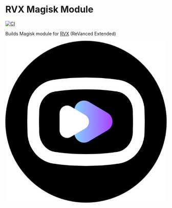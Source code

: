 # RVX Magisk Module

[![CI](https://github.com/Infiniti151/rvx-magisk-module/actions/workflows/ci.yml/badge.svg?event=schedule)](https://github.com/Infiniti151/rvx-magisk-module/actions/workflows/ci.yml)

Builds Magisk module for [RVX](https://github.com/inotia00/revanced-patches) (ReVanced Extended)

![RVX](./RVX.png)
